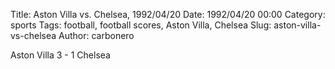 Title: Aston Villa vs. Chelsea, 1992/04/20
Date: 1992/04/20 00:00
Category: sports
Tags: football, football scores, Aston Villa, Chelsea
Slug: aston-villa-vs-chelsea
Author: carbonero


Aston Villa 3 - 1 Chelsea

